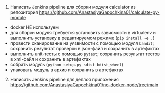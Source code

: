 1) Написать Jenkins pipeline для сборки модуля calculator из репозитория https://github.com/AnastasiyaGapochkina01/calculate-py-module
- docker НЕ используем
- для сборки модуля требуется установить зависмости в virtualenv и выполнить установку в редактируемом режиме (`pip install -e .`)
- провести сканирование на уязвимости с помощью модуля `bandit`; сохранить результат проверки в json-файл и сохранить в артефактах
- выполнить unit-тесты с помощью `pytest`; сохранить результат тестов в xml-файл и сохранить в артефактах
- собрать модуль (`python setup.py sdist bdist_wheel`)
- упаковать модуль в архив и сохранить в артефактах
2) Написать Jenkins pipeline для деплоя приложения https://github.com/AnastasiyaGapochkina01/no-docker-node/tree/main
